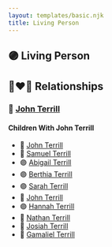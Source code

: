```yaml
---
layout: templates/basic.njk
title: Living Person
---
```

## 🟣 Living Person

## 👩‍❤️‍👨 Relationships

### 🔵 [John Terrill](/people/6/65221157)

#### Children With John Terrill
* 🔵 [John Terrill](/people/7/7349384)
* 🔵 [Samuel Terrill](/people/7/74196422)
* 🟣 [Abigail Terrill](/people/9/95305216)
* 🟣 [Berthia Terrill](/people/7/78343120)
* 🟣 [Sarah Terrill](/people/2/2405910)
* 🔵 [John Terrill](/people/1/13695735)
* 🟣 [Hannah Terrill](/people/7/73926783)
* 🔵 [Nathan Terrill](/people/9/9608654)
* 🔵 [Josiah Terrill](/people/8/80183041)
* 🔵 [Gamaliel Terrill](/people/8/82123968)